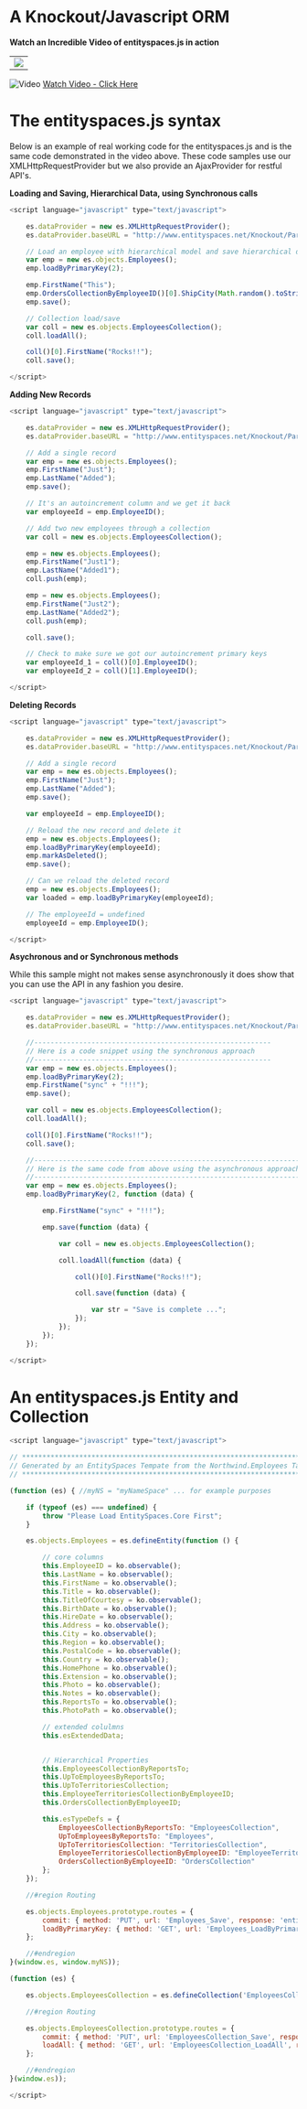 A Knockout/Javascript ORM
============================================

**Watch an Incredible Video of entityspaces.js in action**

<table>
	<tr>
		<td>
			<a href="http://www.entityspaces.net/developer/Videos/entityspaces_js/entityspaces_js_cool.html" target="new"><img src="http://www.entityspaces.net/downloads/video.png"></a>
		</td>
	</tr>
<table>

![Video](http://www.entityspaces.net/downloads/video.png)  [Watch Video - Click Here](http://www.entityspaces.net/developer/Videos/entityspaces_js/entityspaces_js_cool.html)

The entityspaces.js syntax
============================================

Below is an example of real working code for the entityspaces.js and is the same code demonstrated in the video above. These code samples use our XMLHttpRequestProvider but we also provide an AjaxProvider for restful API's.

**Loading and Saving, Hierarchical Data, using Synchronous calls**

````javascript
<script language="javascript" type="text/javascript">

	es.dataProvider = new es.XMLHttpRequestProvider();
	es.dataProvider.baseURL = "http://www.entityspaces.net/Knockout/Part1/esService/esJson.svc/";

	// Load an employee with hierarchical model and save hierarchical data back to the server
	var emp = new es.objects.Employees();
	emp.loadByPrimaryKey(2);

	emp.FirstName("This");
	emp.OrdersCollectionByEmployeeID()[0].ShipCity(Math.random().toString().substr(0, 4));
	emp.save();

	// Collection load/save
	var coll = new es.objects.EmployeesCollection();
	coll.loadAll();

	coll()[0].FirstName("Rocks!!");
	coll.save();

</script>
````

**Adding New Records**

````javascript
<script language="javascript" type="text/javascript">

	es.dataProvider = new es.XMLHttpRequestProvider();
	es.dataProvider.baseURL = "http://www.entityspaces.net/Knockout/Part1/esService/esJson.svc/";

	// Add a single record
	var emp = new es.objects.Employees();
	emp.FirstName("Just");
	emp.LastName("Added");
	emp.save();

	// It's an autoincrement column and we get it back
	var employeeId = emp.EmployeeID();

	// Add two new employees through a collection
	var coll = new es.objects.EmployeesCollection();

	emp = new es.objects.Employees();
	emp.FirstName("Just1");
	emp.LastName("Added1");
	coll.push(emp);

	emp = new es.objects.Employees();
	emp.FirstName("Just2");
	emp.LastName("Added2");
	coll.push(emp);

	coll.save();

	// Check to make sure we got our autoincrement primary keys
	var employeeId_1 = coll()[0].EmployeeID();
	var employeeId_2 = coll()[1].EmployeeID();

</script>
````

**Deleting Records**

````javascript
<script language="javascript" type="text/javascript">

	es.dataProvider = new es.XMLHttpRequestProvider();
	es.dataProvider.baseURL = "http://www.entityspaces.net/Knockout/Part1/esService/esJson.svc/";

	// Add a single record
	var emp = new es.objects.Employees();
	emp.FirstName("Just");
	emp.LastName("Added");
	emp.save();

	var employeeId = emp.EmployeeID();

	// Reload the new record and delete it
	emp = new es.objects.Employees();
	emp.loadByPrimaryKey(employeeId);
	emp.markAsDeleted();
	emp.save();

	// Can we reload the deleted record
	emp = new es.objects.Employees();
	var loaded = emp.loadByPrimaryKey(employeeId);

	// The employeeId = undefined
	employeeId = emp.EmployeeID();

</script>
````

**Asychronous and or Synchronous methods**

While this sample might not makes sense asynchronously it does show that you can use the API in any fashion you desire.

````javascript
<script language="javascript" type="text/javascript">

	es.dataProvider = new es.XMLHttpRequestProvider();
	es.dataProvider.baseURL = "http://www.entityspaces.net/Knockout/Part1/esService/esJson.svc/";

	//----------------------------------------------------------
	// Here is a code snippet using the synchronous approach
	//----------------------------------------------------------
	var emp = new es.objects.Employees();
	emp.loadByPrimaryKey(2);
	emp.FirstName("sync" + "!!!");
	emp.save();

	var coll = new es.objects.EmployeesCollection();
	coll.loadAll();

	coll()[0].FirstName("Rocks!!");
	coll.save();

	//-----------------------------------------------------------------
	// Here is the same code from above using the asynchronous approach
	//-----------------------------------------------------------------
	var emp = new es.objects.Employees();
	emp.loadByPrimaryKey(2, function (data) {

		emp.FirstName("sync" + "!!!");

		emp.save(function (data) {

			var coll = new es.objects.EmployeesCollection();

			coll.loadAll(function (data) {

				coll()[0].FirstName("Rocks!!");

				coll.save(function (data) {

					var str = "Save is complete ...";
				});
			});
		});
	});

</script>
````

An entityspaces.js Entity and Collection
============================================

````javascript
<script language="javascript" type="text/javascript">

// *************************************************************************
// Generated by an EntitySpaces Tempate from the Northwind.Employees Table
// *************************************************************************

(function (es) { //myNS = "myNameSpace" ... for example purposes

	if (typeof (es) === undefined) {
		throw "Please Load EntitySpaces.Core First";
	}

	es.objects.Employees = es.defineEntity(function () {

		// core columns
		this.EmployeeID = ko.observable();
		this.LastName = ko.observable();
		this.FirstName = ko.observable();
		this.Title = ko.observable();
		this.TitleOfCourtesy = ko.observable();
		this.BirthDate = ko.observable();
		this.HireDate = ko.observable();
		this.Address = ko.observable();
		this.City = ko.observable();
		this.Region = ko.observable();
		this.PostalCode = ko.observable();
		this.Country = ko.observable();
		this.HomePhone = ko.observable();
		this.Extension = ko.observable();
		this.Photo = ko.observable();
		this.Notes = ko.observable();
		this.ReportsTo = ko.observable();
		this.PhotoPath = ko.observable();

		// extended colulmns
		this.esExtendedData;


		// Hierarchical Properties
		this.EmployeesCollectionByReportsTo;
		this.UpToEmployeesByReportsTo;
		this.UpToTerritoriesCollection;
		this.EmployeeTerritoriesCollectionByEmployeeID;
		this.OrdersCollectionByEmployeeID;

		this.esTypeDefs = {
			EmployeesCollectionByReportsTo: "EmployeesCollection",
			UpToEmployeesByReportsTo: "Employees",
			UpToTerritoriesCollection: "TerritoriesCollection",
			EmployeeTerritoriesCollectionByEmployeeID: "EmployeeTerritoriesCollection",
			OrdersCollectionByEmployeeID: "OrdersCollection"
		};
	});

	//#region Routing

	es.objects.Employees.prototype.routes = {
		commit: { method: 'PUT', url: 'Employees_Save', response: 'entity' },
		loadByPrimaryKey: { method: 'GET', url: 'Employees_LoadByPrimaryKey', response: 'entity' }
	};

	//#endregion
}(window.es, window.myNS));

(function (es) {

	es.objects.EmployeesCollection = es.defineCollection('EmployeesCollection', 'Employees');

	//#region Routing

	es.objects.EmployeesCollection.prototype.routes = {
		commit: { method: 'PUT', url: 'EmployeesCollection_Save', response: 'collection' },
		loadAll: { method: 'GET', url: 'EmployeesCollection_LoadAll', response: 'collection' }
	};

	//#endregion
}(window.es));

</script>
````